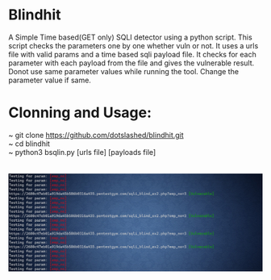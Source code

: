# Blindhit
A Simple Time based(GET only) SQLI detector using a python script.
This script checks the parameters one by one whether vuln or not. It uses a urls file with valid params and a time based sqli payload file.
It checks for each parameter with each payload from the file and gives the vulnerable result. Donot use same parameter values while running the tool. Change the parameter value if same.

# Clonning and Usage:
~ git clone https://github.com/dotslashed/blindhit.git \
~ cd blindhit \
~ python3 bsqlin.py [urls file] [payloads file] \
\
\
![alt text](https://github.com/dotslashed/blindhit/raw/main/Captureg.PNG)
